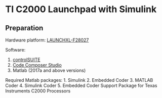 # TI C2000 Launchpad with Simulink
## Preparation
Hardware platform: 
[LAUNCHXL-F28027](https://www.ti.com/tool/LAUNCHXL-F28027)

Software:
1. [controlSUITE](https://www.ti.com/tool/CONTROLSUITE)
2. [Code Composer Studio](https://www.ti.com/tool/CCSTUDIO)
3. Matlab (2017a and above versions)

  Required Matlab packages:
    1. Simulink
    2. Embedded Coder
    3. MATLAB Coder
    4. Simulink Coder
    5. Embedded Coder Support Package for Texas Instruments C2000 Processors

